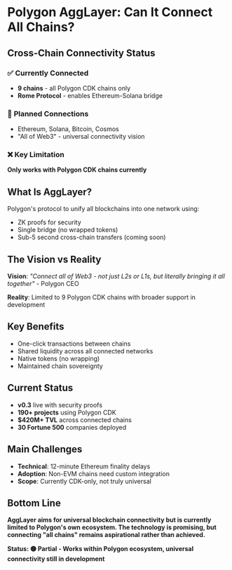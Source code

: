 # Polygon AggLayer: Can It Connect All Chains?

## Cross-Chain Connectivity Status

### ✅ **Currently Connected**
- **9 chains** - all Polygon CDK chains only
- **Rome Protocol** - enables Ethereum-Solana bridge

### 🎯 **Planned Connections**
- Ethereum, Solana, Bitcoin, Cosmos
- "All of Web3" - universal connectivity vision

### ❌ **Key Limitation**
**Only works with Polygon CDK chains currently**

## What Is AggLayer?

Polygon's protocol to unify all blockchains into one network using:
- ZK proofs for security
- Single bridge (no wrapped tokens)
- Sub-5 second cross-chain transfers (coming soon)

## The Vision vs Reality

**Vision**: *"Connect all of Web3 - not just L2s or L1s, but literally bringing it all together"* - Polygon CEO

**Reality**: Limited to 9 Polygon CDK chains with broader support in development

## Key Benefits
- One-click transactions between chains
- Shared liquidity across all connected networks  
- Native tokens (no wrapping)
- Maintained chain sovereignty

## Current Status
- **v0.3** live with security proofs
- **190+ projects** using Polygon CDK
- **$420M+ TVL** across connected chains
- **30 Fortune 500** companies deployed

## Main Challenges
- **Technical**: 12-minute Ethereum finality delays
- **Adoption**: Non-EVM chains need custom integration
- **Scope**: Currently CDK-only, not truly universal

## Bottom Line

**AggLayer aims for universal blockchain connectivity but is currently limited to Polygon's own ecosystem. The technology is promising, but connecting "all chains" remains aspirational rather than achieved.**

**Status: 🟡 Partial - Works within Polygon ecosystem, universal connectivity still in development**
